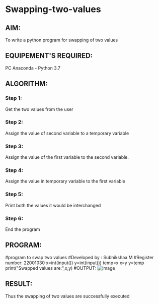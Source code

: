 # Swapping-two-values
## AIM:
To write a python program for swapping of two values
## EQUIPEMENT'S REQUIRED: 
PC
Anaconda - Python 3.7
## ALGORITHM: 
### Step 1:
Get the two values from the user
### Step 2: 
Assign the value of second variable to a temporary variable 
### Step 3: 
Assign the value of the first variable to the second variable.
### Step 4:  
Assign the value in temporary variable to the first variable
### Step 5: 
Print both the values it would be interchanged
### Step 6: 
End the program
## PROGRAM:
 #program to swap two values 
#Developed by : Subhikshaa M
 #Register number: 22001030
x=int(input()) 
y=int(input())
 temp=x
 x=y 
y=temp 
print("Swapped values are:",x,y)
#OUTPUT:
![image](https://user-images.githubusercontent.com/118787344/212459796-c581dce4-ba2e-4e9d-bf19-dc5f4c7962fb.png)





## RESULT:
Thus the swapping of two values are successfully executed



